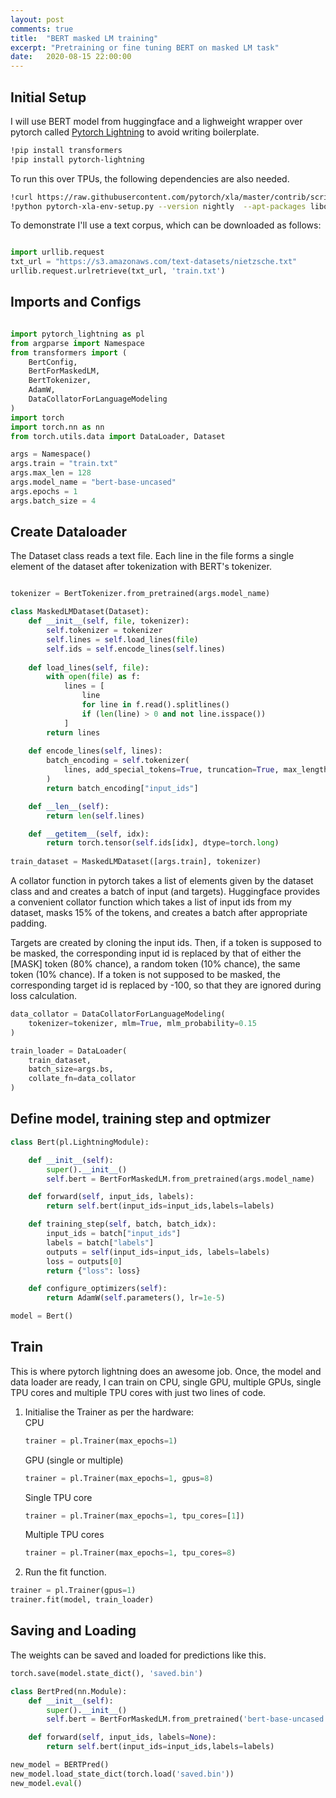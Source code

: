 ```yaml
---
layout: post
comments: true
title:  "BERT masked LM training"
excerpt: "Pretraining or fine tuning BERT on masked LM task"
date:   2020-08-15 22:00:00
---
```


## Initial Setup
I will use BERT model from huggingface and a lighweight wrapper over pytorch
called [Pytorch Lightning](https://github.com/PyTorchLightning/pytorch-lightning) to avoid writing boilerplate.<br/>
```bash
!pip install transformers
!pip install pytorch-lightning
```
To run this over TPUs, the following dependencies are also needed.<br/>
```bash
!curl https://raw.githubusercontent.com/pytorch/xla/master/contrib/scripts/env-setup.py -o pytorch-xla-env-setup.py
!python pytorch-xla-env-setup.py --version nightly  --apt-packages libomp5 libopenblas-dev
```
To demonstrate I'll use a text corpus, which can be downloaded as follows:<br/>
```python

import urllib.request
txt_url = "https://s3.amazonaws.com/text-datasets/nietzsche.txt"
urllib.request.urlretrieve(txt_url, 'train.txt')

```
## Imports and Configs<br/>
```python

import pytorch_lightning as pl
from argparse import Namespace
from transformers import (
    BertConfig,
    BertForMaskedLM,
    BertTokenizer,
    AdamW,
    DataCollatorForLanguageModeling
)
import torch
import torch.nn as nn
from torch.utils.data import DataLoader, Dataset

args = Namespace()
args.train = "train.txt"
args.max_len = 128
args.model_name = "bert-base-uncased"
args.epochs = 1
args.batch_size = 4

```
## Create Dataloader<br/>
The Dataset class reads a text file.
Each line in the file forms a single element of the dataset after tokenization with BERT's tokenizer.
```python

tokenizer = BertTokenizer.from_pretrained(args.model_name)

class MaskedLMDataset(Dataset):
    def __init__(self, file, tokenizer):
        self.tokenizer = tokenizer
        self.lines = self.load_lines(file)
        self.ids = self.encode_lines(self.lines)
        
    def load_lines(self, file):
        with open(file) as f:
            lines = [
                line
                for line in f.read().splitlines()
                if (len(line) > 0 and not line.isspace())
            ]
        return lines
    
    def encode_lines(self, lines):
        batch_encoding = self.tokenizer(
            lines, add_special_tokens=True, truncation=True, max_length=args.max_len
        )
        return batch_encoding["input_ids"]

    def __len__(self):
        return len(self.lines)

    def __getitem__(self, idx):
        return torch.tensor(self.ids[idx], dtype=torch.long)
        
train_dataset = MaskedLMDataset([args.train], tokenizer)
```
A collator function in pytorch takes a list of elements given by the dataset class and
and creates a batch of input (and targets). Huggingface provides a convenient collator function
which takes a list of input ids from my dataset, masks 15% of the tokens, and
creates a batch after appropriate padding.

Targets are created by cloning the input ids. Then, if a token is supposed to be masked, the corresponding input id is replaced 
by that of either the [MASK] token (80% chance), a random token (10% chance), the same token (10% chance).
If a token is not supposed to be masked, the corresponding target id is replaced by -100, so that they are ignored during loss calculation.
```python
data_collator = DataCollatorForLanguageModeling(
    tokenizer=tokenizer, mlm=True, mlm_probability=0.15
)

train_loader = DataLoader(
    train_dataset,
    batch_size=args.bs,
    collate_fn=data_collator
)

```
## Define model, training step and optmizer<br/>
```python
class Bert(pl.LightningModule):

    def __init__(self):
        super().__init__()
        self.bert = BertForMaskedLM.from_pretrained(args.model_name)

    def forward(self, input_ids, labels):
        return self.bert(input_ids=input_ids,labels=labels)

    def training_step(self, batch, batch_idx):
        input_ids = batch["input_ids"]
        labels = batch["labels"]
        outputs = self(input_ids=input_ids, labels=labels)
        loss = outputs[0]
        return {"loss": loss}

    def configure_optimizers(self):
        return AdamW(self.parameters(), lr=1e-5)

model = Bert()

```
## Train<br/>
This is where pytorch lightning does an awesome job. Once, the model and
data loader are ready, I can train on CPU, single GPU, multiple GPUs, single TPU cores and multiple TPU cores with just two lines of code.<br>
1. Initialise the Trainer as per the hardware:<br>
    CPU<br>
    ```python
    trainer = pl.Trainer(max_epochs=1)
    ```
    GPU (single or multiple)<br>
    ```python
    trainer = pl.Trainer(max_epochs=1, gpus=8)
    ```
    Single TPU core<br>
    ```python
    trainer = pl.Trainer(max_epochs=1, tpu_cores=[1])
    ```
    Multiple TPU cores<br>
    ```python
    trainer = pl.Trainer(max_epochs=1, tpu_cores=8)
    ```
2. Run the fit function.
```python
trainer = pl.Trainer(gpus=1)
trainer.fit(model, train_loader)
```
## Saving and Loading
The weights can be saved and loaded for predictions like this.<br>
```python
torch.save(model.state_dict(), 'saved.bin')

class BertPred(nn.Module):
    def __init__(self):
        super().__init__()
        self.bert = BertForMaskedLM.from_pretrained('bert-base-uncased')

    def forward(self, input_ids, labels=None):
        return self.bert(input_ids=input_ids,labels=labels)

new_model = BERTPred()
new_model.load_state_dict(torch.load('saved.bin'))
new_model.eval()
```
